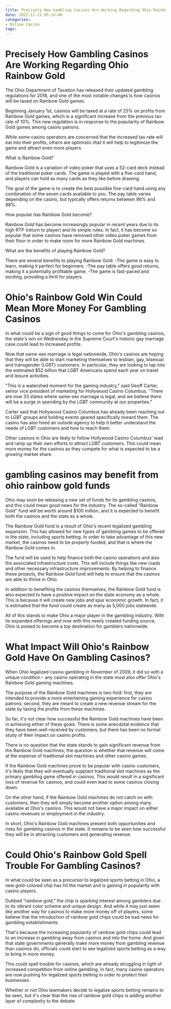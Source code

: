 ```yaml
---
title: Precisely How Gambling Casinos Are Working Regarding Ohio Rainbow Gold
date: 2022-11-21 05:14:40
categories:
- Online Casino
tags:
---
```



#  Precisely How Gambling Casinos Are Working Regarding Ohio Rainbow Gold

The Ohio Department of Taxation has released their updated gambling regulations for 2018, and one of the most notable changes is how casinos will be taxed on Rainbow Gold games.

Beginning January 1st, casinos will be taxed at a rate of 25% on profits from Rainbow Gold games, which is a significant increase from the previous tax rate of 10%. This new regulation is in response to the popularity of Rainbow Gold games among casino patrons.

While some casino operators are concerned that the increased tax rate will eat into their profits, others are optimistic that it will help to legitimize the game and attract even more players.

What is Rainbow Gold?

Rainbow Gold is a variation of video poker that uses a 52-card deck instead of the traditional poker cards. The game is played with a five-card hand, and players can hold as many cards as they like before drawing.

The goal of the game is to create the best possible five-card hand using any combination of the seven cards available to you. The pay table varies depending on the casino, but typically offers returns between 96% and 98%.

How popular has Rainbow Gold become?

Rainbow Gold has become increasingly popular in recent years due to its high RTP (return to player) and its simple rules. In fact, it has become so popular that some casinos have removed other video poker games from their floor in order to make room for more Rainbow Gold machines.

What are the benefits of playing Rainbow Gold?

There are several benefits to playing Rainbow Gold: 
-The game is easy to learn, making it perfect for beginners. 
-The pay table offers good returns, making it a potentially profitable game. 
-The game is fast-paced and exciting, providing a thrill for players. 

#  Ohio's Rainbow Gold Win Could Mean More Money For Gambling Casinos


In what could be a sign of good things to come for Ohio's gambling casinos, the state's win on Wednesday in the Supreme Court's historic gay marriage case could lead to increased profits.

Now that same-sex marriage is legal nationwide, Ohio's casinos are hoping that they will be able to start marketing themselves to lesbian, gay, bisexual and transgender (LGBT) customers. In particular, they are looking to tap into the estimated $52 billion that LGBT Americans spend each year on travel and leisure activities.

"This is a watershed moment for the gaming industry," said Geoff Carter, senior vice president of marketing for Hollywood Casino Columbus. "There are now 33 states where same-sex marriage is legal, and we believe there will be a surge in spending by the LGBT community at our properties."

Carter said that Hollywood Casino Columbus has already been reaching out to LGBT groups and holding events geared specifically toward them. The casino has also hired an outside agency to help it better understand the needs of LGBT customers and how to reach them.

Other casinos in Ohio are likely to follow Hollywood Casino Columbus' lead and ramp up their own efforts to attract LGBT customers. This could mean more money for the casinos as they compete for what is expected to be a growing market share.

#  gambling casinos may benefit from ohio rainbow gold funds

Ohio may soon be releasing a new set of funds for its gambling casinos, and this could mean good news for the industry. The so-called "Rainbow Gold" fund will be worth around $100 million, and it is expected to benefit both the casinos and the state as a whole.

The Rainbow Gold fund is a result of Ohio's recent legalized gambling expansion. This has allowed for new types of gambling games to be offered in the state, including sports betting. In order to take advantage of this new market, the casinos need to be properly funded, and that is where the Rainbow Gold comes in.

The fund will be used to help finance both the casino operations and also the associated infrastructure costs. This will include things like new roads and other necessary infrastructure improvements. By helping to finance these projects, the Rainbow Gold fund will help to ensure that the casinos are able to thrive in Ohio.

In addition to benefiting the casinos themselves, the Rainbow Gold fund is also expected to have a positive impact on the state economy as a whole. This is because it will create new jobs and spur economic growth. In fact, it is estimated that the fund could create as many as 5,000 jobs statewide.

All of this stands to make Ohio a major player in the gambling industry. With its expanded offerings and now with this newly created funding source, Ohio is poised to become a top destination for gamblers nationwide.

#  What Impact Will Ohio's Rainbow Gold Have On Gambling Casinos?

When Ohio legalized casino gambling in November of 2009, it did so with a unique condition - any casino operating in the state must also offer Ohio's Rainbow Gold gaming machines.

The purpose of the Rainbow Gold machines is two-fold: first, they are intended to provide a more entertaining gaming experience for casino patrons; second, they are meant to create a new revenue stream for the state by taxing the profits from these machines.

So far, it's not clear how successful the Rainbow Gold machines have been in achieving either of these goals. There is some anecdotal evidence that they have been well-received by customers, but there has been no formal study of their impact on casino profits.

There is no question that the state stands to gain significant revenue from the Rainbow Gold machines; the question is whether that revenue will come at the expense of traditional slot machines and other casino games.

If the Rainbow Gold machines prove to be popular with casino customers, it's likely that they will eventually supplant traditional slot machines as the primary gambling game offered in casinos. This would result in a significant loss of revenue for casinos, and could even lead to some casinos closing down.

On the other hand, if the Rainbow Gold machines do not catch on with customers, then they will simply become another option among many available at Ohio's casinos. This would not have a major impact on either casino revenues or employment in the industry.

In short, Ohio's Rainbow Gold machines present both opportunities and risks for gambling casinos in the state. It remains to be seen how successful they will be in attracting customers and generating revenue.

#  Could Ohio's Rainbow Gold Spell Trouble For Gambling Casinos?

In what could be seen as a precursor to legalized sports betting in Ohio, a new gold-colored chip has hit the market and is gaining in popularity with casino players.

Dubbed "rainbow gold," the chip is sparking interest among gamblers due to its vibrant color scheme and unique design. And while it may just seem like another way for casinos to make more money off of players, some believe that the introduction of rainbow gold chips could be bad news for gambling establishments.

That's because the increasing popularity of rainbow gold chips could lead to an increase in gambling away from casinos and into the home. And given that state governments generally make more money from gambling revenue than casinos do, officials could start to see legalized sports betting as a way to bring in more money.

This could spell trouble for casinos, which are already struggling in light of increased competition from online gambling. In fact, many casino operators are now pushing for legalized sports betting in order to protect their businesses.

Whether or not Ohio lawmakers decide to legalize sports betting remains to be seen, but it's clear that the rise of rainbow gold chips is adding another layer of complexity to the debate.